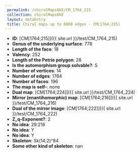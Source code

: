 ```yaml
--- 
 permalink: /chiralMaps6kE/CM_1764_215 
 collection: chiralMaps6kE
 layout: dataEntry
 title: Chiral maps up to 6000 edges - CM[1764;215]
---
```


- **ID**: [CM[1764;215]]({{ site.url }}/test/CM_1764_215)
- **Genus of the underlying surface**: 778
- **Length of the face**: 18
- **Valency**: 252
- **Length of the Petrie polygon**: 28
- **Is the automorphism group solvable?**: S
- **Number of vertices**: 14
- **Number of edges**: 1764
- **Number of faces**: 196
- **The map is self-**: none
- **Dual map**: [CM[1764;224]]({{ site.url }}/test/CM_1764_224)
- **Mirror (enantihomorphic) map**: [CM[1764;216]]({{ site.url }}/test/CM_1764_216)
- **Dual of the mirror image**: [CM[1764;222]]({{ site.url }}/test/CM_1764_222)
- **Z_q-Exponent?**: 2
- **No idea**:  29:216
- **No idea**: Y
- **No idea**: Y
- **Skeleton**: Sk(14;2)^84
- **Some other kind of skeleton**: nan
